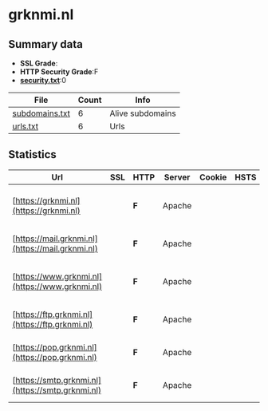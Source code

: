 

# grknmi.nl
## Summary data


 - **SSL Grade**:
 - **HTTP Security Grade**:F
 - **[security.txt](https://www.digitaleoverheid.nl/nieuws/standaard-security-txt-nu-verplicht-voor-overheid/)**:0


| File       | Count | Info |
|------------|-------|------|
|[subdomains.txt](/data/grknmi.nl/subdomains.txt)|6|Alive subdomains|
|[urls.txt](/data/grknmi.nl/urls.txt)|6|Urls|


## Statistics


| Url | SSL | HTTP | Server | Cookie | HSTS | CORS | CTO | CSP | XFO | XXP | RP |FP| Tech |Title |
|--------|-------|-------|------|------|------|------|------|------|------|------|------|------|------|------|
|[https://grknmi.nl](https://grknmi.nl)| | **F**|Apache| | | | | | | | :white_check_mark: | |Apache HTTP Server PHP:7.2.34|Welkom bij de ge...|
|[https://mail.grknmi.nl](https://mail.grknmi.nl)| | **F**|Apache| | | | | | | | :white_check_mark: | |Apache HTTP Server||
|[https://www.grknmi.nl](https://www.grknmi.nl)| | **F**|Apache| | | | | | | | :white_check_mark: | |Apache HTTP Server PHP:7.2.34|Welkom bij de ge...|
|[https://ftp.grknmi.nl](https://ftp.grknmi.nl)| | **F**|Apache| | | | | | | | :white_check_mark: | |Apache HTTP Server||
|[https://pop.grknmi.nl](https://pop.grknmi.nl)| | **F**|Apache| | | | | | | | :white_check_mark: | |Apache HTTP Server||
|[https://smtp.grknmi.nl](https://smtp.grknmi.nl)| | **F**|Apache| | | | | | | | :white_check_mark: | |Apache HTTP Server||


